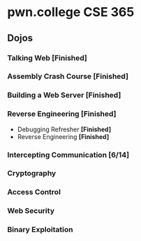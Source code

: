 # pwn.college CSE 365
## Dojos
### Talking Web **[Finished]**
### Assembly Crash Course **[Finished]**
### Building a Web Server **[Finished]**
### Reverse Engineering **[Finished]**
- Debugging Refresher **[Finished]**
- Reverse Engineering **[Finished]**
### Intercepting Communication **[6/14]**
### Cryptography

### Access Control

### Web Security

### Binary Exploitation

